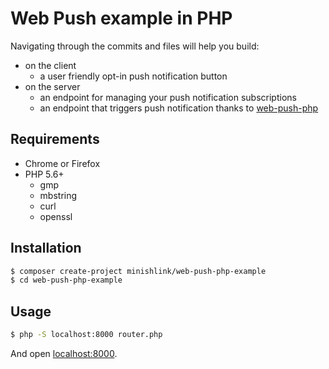 # Web Push example in PHP

Navigating through the commits and files will help you build:
- on the client
    - a user friendly opt-in push notification button
- on the server
    - an endpoint for managing your push notification subscriptions
    - an endpoint that triggers push notification thanks to [web-push-php](https://github.com/web-push-libs/web-push-php)

## Requirements
- Chrome or Firefox
- PHP 5.6+
    - gmp
    - mbstring
    - curl
    - openssl

## Installation
```bash
$ composer create-project minishlink/web-push-php-example
$ cd web-push-php-example
```

## Usage

```bash
$ php -S localhost:8000 router.php
```

And open [localhost:8000](http://localhost:8000).
